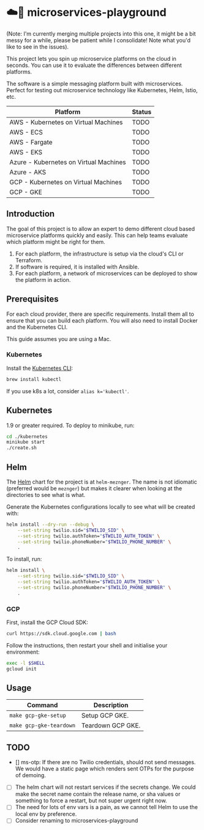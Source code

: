 # ☁️🐳 microservices-playground

(Note: I'm currently merging multiple projects into this one, it might be a bit messy for a while, please be patient while I consolidate! Note what you'd like to see in the issues).

This project lets you spin up microservice platforms on the cloud in seconds. You can use it to evaluate the differences between different platforms.

The software is a simple messaging platform built with microservices. Perfect for testing out microservice technology like Kubernetes, Helm, Istio, etc.


| Platform | Status |
|----------|--------|
| AWS - Kubernetes on Virtual Machines | TODO |
| AWS - ECS | TODO |
| AWS - Fargate | TODO |
| AWS - EKS | TODO |
| Azure - Kubernetes on Virtual Machines | TODO |
| Azure - AKS | TODO |
| GCP - Kubernetes on Virtual Machines | TODO |
| GCP - GKE | TODO |

## Introduction

The goal of this project is to allow an expert to demo different cloud based microservice platforms quickly and easily. This can help teams evaluate which platform might be right for them.

1. For each platform, the infrastructure is setup via the cloud's CLI or Terraform.
2. If software is required, it is installed with Ansible.
3. For each platform, a network of microservices can be deployed to show the platform in action.

## Prerequisites

For each cloud provider, there are specific requirements. Install them all to ensure that you can build each platform. You will also need to install Docker and the Kubernetes CLI.

This guide assumes you are using a Mac.

### Kubernetes

Install the [Kubernetes CLI](https://kubernetes.io/docs/tasks/tools/install-kubectl/):

```sh
brew install kubectl
```

If you use k8s a lot, consider `alias k='kubectl'`.
## Kubernetes

1.9 or greater required. To deploy to minikube, run:

```sh
cd ./kubernetes
minikube start
./create.sh
```

## Helm

The [Helm](https://helm.sh/) chart for the project is at `helm-meznger`. The name is not idiomatic (preferred would be `meznger`) but makes it clearer when looking at the directories to see what is what.

Generate the Kubernetes configurations locally to see what will be created with:

```sh
helm install --dry-run --debug \
    --set-string twilio.sid="$TWILIO_SID" \
    --set-string twilio.authToken="$TWILIO_AUTH_TOKEN" \
    --set-string twilio.phoneNumber="$TWILIO_PHONE_NUMBER" \
    .
```

To install, run:

```sh
helm install \
    --set-string twilio.sid="$TWILIO_SID" \
    --set-string twilio.authToken="$TWILIO_AUTH_TOKEN" \
    --set-string twilio.phoneNumber="$TWILIO_PHONE_NUMBER" \
    .
```

### GCP

First, install the GCP Cloud SDK:

```sh
curl https://sdk.cloud.google.com | bash
```

Follow the instructions, then restart your shell and initialise your environment:

```sh
exec -l $SHELL
gcloud init
```

## Usage

| Command | Description |
|---------|-------------|
| `make gcp-gke-setup` | Setup GCP GKE. |
| `make gcp-gke-teardown` | Teardown GCP GKE. |
## TODO

- [] ms-otp: If there are no Twilio credentials, should not send messages. We would have a static page which renders sent OTPs for the purpose of demoing.
- [ ] The helm chart will not restart services if the secrets change. We could make the secret name contain the release name, or sha values or something to force a restart, but not super urgent right now.
- [ ] The need for lots of env vars is a pain, as we cannot tell Helm to use the local env by preference.
- [ ] Consider renaming to microservices-playground
